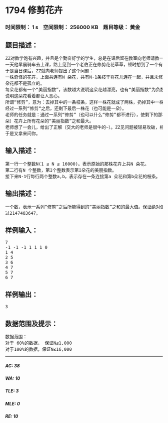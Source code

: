 # 1794 修剪花卉   
### 时间限制： 1 s&nbsp;&nbsp;&nbsp;&nbsp;空间限制： 256000 KB&nbsp;&nbsp;&nbsp;&nbsp;题目等级： 黄金  
## 题目描述：  

<pre>
ZZ对数学饱有兴趣，并且是个勤奋好学的学生，总是在课后留在教室向老师请教一些问题。
一天他早晨骑车去上课，路上见到一个老伯正在修剪花花草草，顿时想到了一个有关修剪花卉的问题。
于是当日课后，ZZ就向老师提出了这个问题：
一株奇怪的花卉，上面共连有N 朵花，共有N-1条枝干将花儿连在一起，并且未修剪时每
朵花都不是孤立的。
每朵花都有一个“美丽指数”，该数越大说明这朵花越漂亮，也有“美丽指数”为负数的，
说明这朵花看着都让人恶心。
所谓“修剪”，意为：去掉其中的一条枝条，这样一株花就成了两株，扔掉其中一株。
经过一系列“修剪“之后，还剩下最后一株花（也可能是一朵）。
老师的任务就是：通过一系列“修剪”（也可以什么“修剪”都不进行），使剩下的那株（那
朵）花卉上所有花朵的“美丽指数”之和最大。
老师想了一会儿，给出了正解（交大的老师是很牛的~）。ZZ见问题被轻易攻破，相当不爽，
于是又拿来问你。
</pre>
  
  
## 输入描述：  

<pre>
第一行一个整数N(1 ≤ N ≤ 16000)。表示原始的那株花卉上共N 朵花。
第二行有N 个整数，第I个整数表示第I朵花的美丽指数。
接下来N-1行每行两个整数a,b，表示存在一条连接第a 朵花和第b朵花的枝条。
</pre>
  
  
## 输出描述：  

<pre>
一个数，表示一系列“修剪”之后所能得到的“美丽指数”之和的最大值。保证绝对值不超
过2147483647。
</pre>
  
  
## 样例输入：  

<pre>
7
-1 -1 -1 1 1 1 0
1 4
2 5
3 6
4 7
5 7
6 7
</pre>
  
  
## 样例输出：  

<pre>
3
</pre>
  
  
## 数据范围及提示：  

<pre>
数据范围：
对于 60%的数据， 保证N≤1,000
对于100%的数据，保证N≤16,000
</pre>
  
  
***  

##### AC: 38  
##### WA: 10  
##### TLE: 3  
##### MLE: 0  
##### RE: 10  
